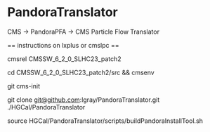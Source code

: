# PandoraTranslator
CMS -> PandoraPFA -> CMS Particle Flow Translator

== instructions on lxplus or cmslpc ==

cmsrel CMSSW_6_2_0_SLHC23_patch2

cd CMSSW_6_2_0_SLHC23_patch2/src && cmsenv

git cms-init

git clone git@github.com:lgray/PandoraTranslator.git ./HGCal/PandoraTranslator

source HGCal/PandoraTranslator/scripts/buildPandoraInstallTool.sh